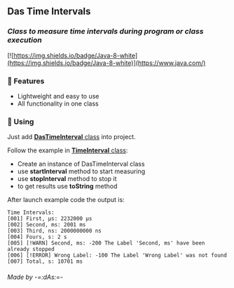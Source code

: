 ## Das Time Intervals
### _Class to measure time intervals during program or class execution_
[![https://img.shields.io/badge/Java-8-white](https://img.shields.io/badge/Java-8-white)](https://www.java.com/)

### 📃 Features
- Lightweight and easy to use
- All functionality in one class

### 📌 Using
Just add [**DasTimeInterval** class](src/das/tools/DasTimeInterval.java) into project.

Follow the example in [**TimeInterval** class](src/das/tools/TimeInterval.java):
- Create an instance of DasTimeInterval class
- use **startInterval** method to start measuring
- use **stopInterval** method to stop it
- to get results use **toString** method


After launch example code the output is:
```
Time Intervals:
[001] First, μs: 2232000 μs
[002] Second, ms: 2001 ms
[003] Third, ns: 2000000000 ns
[004] Fours, s: 2 s
[005] [!WARN] Second, ms: -200 The Label 'Second, ms' have been already stopped
[006] [!ERROR] Wrong Label: -100 The Label 'Wrong Label' was not found
[007] Total, s: 10701 ms
```

###### _Made by -=:dAs:=-_